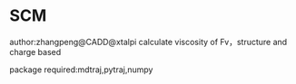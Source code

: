 # SCM
author:zhangpeng@CADD@xtalpi
calculate viscosity of Fv，structure and charge based 

package required:mdtraj,pytraj,numpy

